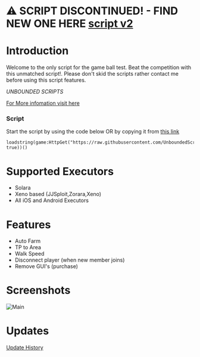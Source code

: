 # ⚠ SCRIPT DISCONTINUED! - FIND NEW ONE HERE [script v2](https://github.com/UnboundedScripts/balltest_v2)
# Introduction 
Welcome to the only script for the game ball test. Beat the competition with this unmatched script!. Please don't skid the scripts rather contact me before using this script features. 

*UNBOUNDED SCRIPTS*

[For More infomation visit here]()

### Script

Start the script by using the code below OR by copying it from [this link](https://raw.githubusercontent.com/UnboundedScripts/uscriptloader/refs/heads/main/Files/MainLoad.lua)
```
loadstring(game:HttpGet("https://raw.githubusercontent.com/UnboundedScripts/uscriptloader/refs/heads/main/main.lua", true))()
```

# Supported Executors
- Solara
- Xeno based (JJSploit,Zorara,Xeno)
- All iOS and Android Executors

# Features

- Auto Farm
- TP to Area
- Walk Speed
- Disconnect player (when new member joins)
- Remove GUI's (purchase)

# Screenshots

![Main](https://github.com/user-attachments/assets/14e830ec-61db-4d42-841c-2c3969cf460d)

# Updates
[Update History](https://github.com/UnboundedScripts/balltest/releases)


